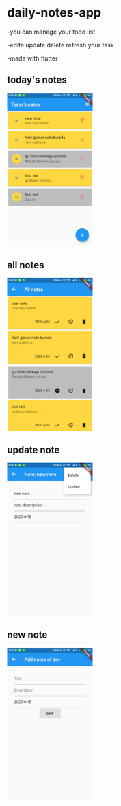 # daily-notes-app

-you can manage your todo list

-edite update delete refresh your task

-made with flutter

## today's notes
<img src="https://github.com/ozeraydin57/daily-notes-app/blob/master/assets/images/Screenshot_2020-06-18-00-59-21-660_com.example.sqflitedemo.jpg" width="200"/>

## all notes
<img src="https://github.com/ozeraydin57/daily-notes-app/blob/master/assets/images/Screenshot_2020-06-18-00-59-39-427_com.example.sqflitedemo.jpg" width="200"/>

## update note
<img src="https://github.com/ozeraydin57/daily-notes-app/blob/master/assets/images/Screenshot_2020-06-18-00-59-49-969_com.example.sqflitedemo.jpg" width="200">

## new note
<img src="https://github.com/ozeraydin57/daily-notes-app/blob/master/assets/images/Screenshot_2020-06-18-01-00-04-248_com.example.sqflitedemo.jpg" width="200">
